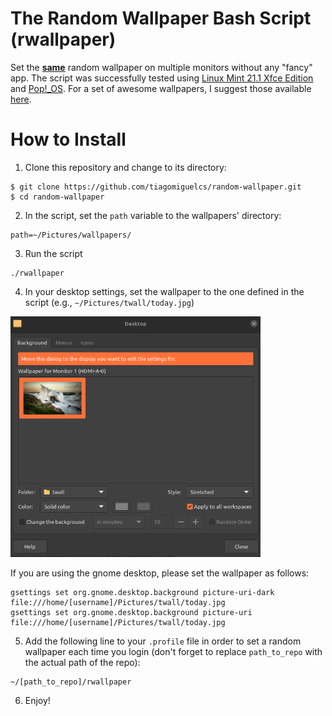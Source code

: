 # The Random Wallpaper Bash Script (rwallpaper)
Set the <ins><b>same</b></ins> random wallpaper on multiple monitors without any "fancy" app. The script was successfully tested using [Linux Mint 21.1 Xfce Edition](https://linuxmint.com/rel_vera_xfce_whatsnew.php) and [Pop!_OS](https://pop.system76.com/). For a set of awesome wallpapers, I suggest those available [here](https://gitlab.com/dwt1/wallpapers).

# How to Install
1. Clone this repository and change to its directory:
```
$ git clone https://github.com/tiagomiguelcs/random-wallpaper.git
$ cd random-wallpaper
```
2. In the script, set the ``path`` variable to the wallpapers' directory:
```
path=~/Pictures/wallpapers/ 
```
3. Run the script
```
./rwallpaper
```
4. In your desktop settings, set the wallpaper to the one defined in the script (e.g., ``~/Pictures/twall/today.jpg``)

<img src="screenshots/desktop-settings.png" width="400px" height="385px" alt="desktop-settings"/>

If you are using the gnome desktop, please set the wallpaper as follows:
```
gsettings set org.gnome.desktop.background picture-uri-dark file:///home/[username]/Pictures/twall/today.jpg
gsettings set org.gnome.desktop.background picture-uri file:///home/[username]/Pictures/twall/today.jpg
```

5. Add the following line to your ``.profile`` file in order to set a random wallpaper each time you login (don't forget to replace ``path_to_repo`` with the actual path of the repo):
```
~/[path_to_repo]/rwallpaper
```
6. Enjoy!
